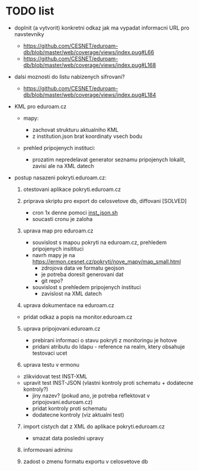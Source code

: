 # TODO list
- doplnit (a vytvorit) konkretni odkaz jak ma vypadat informacni URL pro navstevniky
  - https://github.com/CESNET/eduroam-db/blob/master/web/coverage/views/index.pug#L66
  - https://github.com/CESNET/eduroam-db/blob/master/web/coverage/views/index.pug#L168

- dalsi moznosti do listu nabizenych sifrovani?
  - https://github.com/CESNET/eduroam-db/blob/master/web/coverage/views/index.pug#L184

- KML pro eduroam.cz
  - mapy:
    - zachovat strukturu aktualniho KML
    - z institution.json brat koordinaty vsech bodu

  - prehled pripojenych instituci:
    - prozatim nepredelavat generator seznamu pripojenych lokalit, zavisi ale na XML datech


- postup nasazeni pokryti.eduroam.cz:
  1. otestovani aplikace pokryti.eduroam.cz

  2. priprava skriptu pro export do celosvetove db, diffovani [SOLVED]
     - cron 1x denne pomoci [inst_json.sh](https://github.com/CESNET/eduroam-db/blob/master/convertor/inst_json.sh)
     - soucasti cronu je zaloha

  3. uprava map pro eduroam.cz
     - souvislost s mapou pokryti na eduroam.cz, prehledem pripojenych insitituci
     - navrh mapy je na https://ermon.cesnet.cz/pokryti/nove_mapy/map_small.html
       - zdrojova data ve formatu geojson
       - je potreba doresit generovani dat
       - git repo?
     - souvislost s prehledem pripojenych instituci
       - zavislost na XML datech

  4. uprava dokumentace na eduroam.cz
    - pridat odkaz a popis na monitor.eduroam.cz

  5. uprava pripojovani.eduroam.cz
     - prebirani informaci o stavu pokryti z monitoringu je hotove
     - pridani atributu do ldapu - reference na realm, ktery obsahuje testovaci ucet

  6. uprava testu v ermonu
    - zlikvidovat test INST-XML
    - upravit test INST-JSON (vlastni kontroly proti schematu + dodatecne kontroly?)
      - jiny nazev? (pokud ano, je potreba reflektovat v pripojovani.eduroam.cz)
      - pridat kontroly proti schematu
      - dodatecne kontroly (viz aktualni test)

  7. import cistych dat z XML do aplikace pokryti.eduroam.cz
     - smazat data posledni upravy

  8. informovani adminu

  9. zadost o zmenu formatu exportu v celosvetove db


